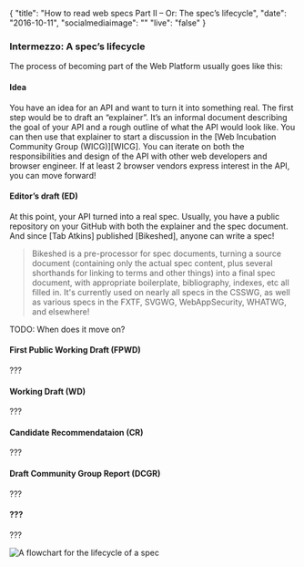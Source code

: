 {
  "title": "How to read web specs Part II – Or: The spec’s lifecycle",
  "date": "2016-10-11",
  "socialmediaimage": ""
  "live": "false"
}

### Intermezzo: A spec’s lifecycle

The process of becoming part of the Web Platform usually goes like this:

#### Idea

You have an idea for an API and want to turn it into something real. The first step would be to draft an “explainer”. It’s an informal document describing the goal of your API and a rough outline of what the API would look like. You can then use that explainer to start a discussion in the [Web Incubation Community Group (WICG)][WICG]. You can iterate on both the responsibilities and design of the API with other web developers and browser engineer. If at least 2 browser vendors express interest in the API, you can move forward!

#### Editor’s draft (ED)

At this point, your API turned into a real spec. Usually, you have a public repository on your GitHub with both the explainer and the spec document. And since [Tab Atkins] published [Bikeshed], anyone can write a spec!

> Bikeshed is a pre-processor for spec documents, turning a source document (containing only the actual spec content, plus several shorthands for linking to terms and other things) into a final spec document, with appropriate boilerplate, bibliography, indexes, etc all filled in. It's currently used on nearly all specs in the CSSWG, as well as various specs in the FXTF, SVGWG, WebAppSecurity, WHATWG, and elsewhere!

TODO: When does it move on?

#### First Public Working Draft (FPWD)

???

#### Working Draft (WD)

???

#### Candidate Recommendataion (CR)

???

#### Draft Community Group Report (DCGR)

???

#### ???

???

![A flowchart for the lifecycle of a spec](diagram.png)
